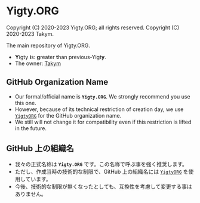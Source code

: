 # Yigty.ORG
Copyright (C) 2020-2023 Yigty.ORG; all rights reserved.
Copyright (C) 2020-2023 Takym.

The main repository of Yigty.ORG.

* **Y**igty **i**s: **g**reater **t**han previous-Yigt**y**. <!-- * We want to be the greatest platform, infrastructure, and market! -->
* The owner: [Takym](https://takym.github.io/)

## GitHub Organization Name
* Our formal/official name is **`Yigty.ORG`**. We strongly recommend you use this one.
* However, because of its technical restriction of creation day, we use [`YigtyORG`](https://github.com/YigtyORG) for the GitHub organization name.
* We still will not change it for compatibility even if this restriction is lifted in the future.

## GitHub 上の組織名
* 我々の正式名称は **`Yigty.ORG`** です。この名称で呼ぶ事を強く推奨します。
* ただし、作成当時の技術的な制限で、GitHub 上の組織名には [`YigtyORG`](https://github.com/YigtyORG) を使用しています。
* 今後、技術的な制限が無くなったとしても、互換性を考慮して変更する事はありません。
